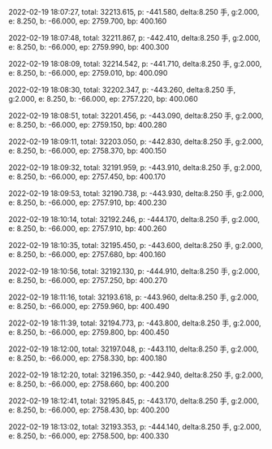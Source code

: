 2022-02-19 18:07:27, total: 32213.615, p: -441.580, delta:8.250 手, g:2.000, e: 8.250, b: -66.000, ep: 2759.700, bp: 400.160

2022-02-19 18:07:48, total: 32211.867, p: -442.410, delta:8.250 手, g:2.000, e: 8.250, b: -66.000, ep: 2759.990, bp: 400.300

2022-02-19 18:08:09, total: 32214.542, p: -441.710, delta:8.250 手, g:2.000, e: 8.250, b: -66.000, ep: 2759.010, bp: 400.090

2022-02-19 18:08:30, total: 32202.347, p: -443.260, delta:8.250 手, g:2.000, e: 8.250, b: -66.000, ep: 2757.220, bp: 400.060

2022-02-19 18:08:51, total: 32201.456, p: -443.090, delta:8.250 手, g:2.000, e: 8.250, b: -66.000, ep: 2759.150, bp: 400.280

2022-02-19 18:09:11, total: 32203.050, p: -442.830, delta:8.250 手, g:2.000, e: 8.250, b: -66.000, ep: 2758.370, bp: 400.150

2022-02-19 18:09:32, total: 32191.959, p: -443.910, delta:8.250 手, g:2.000, e: 8.250, b: -66.000, ep: 2757.450, bp: 400.170

2022-02-19 18:09:53, total: 32190.738, p: -443.930, delta:8.250 手, g:2.000, e: 8.250, b: -66.000, ep: 2757.910, bp: 400.230

2022-02-19 18:10:14, total: 32192.246, p: -444.170, delta:8.250 手, g:2.000, e: 8.250, b: -66.000, ep: 2757.910, bp: 400.260

2022-02-19 18:10:35, total: 32195.450, p: -443.600, delta:8.250 手, g:2.000, e: 8.250, b: -66.000, ep: 2757.680, bp: 400.160

2022-02-19 18:10:56, total: 32192.130, p: -444.910, delta:8.250 手, g:2.000, e: 8.250, b: -66.000, ep: 2757.250, bp: 400.270

2022-02-19 18:11:16, total: 32193.618, p: -443.960, delta:8.250 手, g:2.000, e: 8.250, b: -66.000, ep: 2759.960, bp: 400.490

2022-02-19 18:11:39, total: 32194.773, p: -443.800, delta:8.250 手, g:2.000, e: 8.250, b: -66.000, ep: 2759.800, bp: 400.450

2022-02-19 18:12:00, total: 32197.048, p: -443.110, delta:8.250 手, g:2.000, e: 8.250, b: -66.000, ep: 2758.330, bp: 400.180

2022-02-19 18:12:20, total: 32196.350, p: -442.940, delta:8.250 手, g:2.000, e: 8.250, b: -66.000, ep: 2758.660, bp: 400.200

2022-02-19 18:12:41, total: 32195.845, p: -443.170, delta:8.250 手, g:2.000, e: 8.250, b: -66.000, ep: 2758.430, bp: 400.200

2022-02-19 18:13:02, total: 32193.353, p: -444.140, delta:8.250 手, g:2.000, e: 8.250, b: -66.000, ep: 2758.500, bp: 400.330